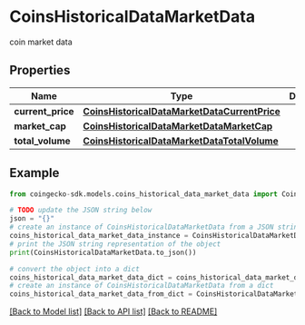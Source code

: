 # CoinsHistoricalDataMarketData

coin market data

## Properties

Name | Type | Description | Notes
------------ | ------------- | ------------- | -------------
**current_price** | [**CoinsHistoricalDataMarketDataCurrentPrice**](CoinsHistoricalDataMarketDataCurrentPrice.md) |  | [optional] 
**market_cap** | [**CoinsHistoricalDataMarketDataMarketCap**](CoinsHistoricalDataMarketDataMarketCap.md) |  | [optional] 
**total_volume** | [**CoinsHistoricalDataMarketDataTotalVolume**](CoinsHistoricalDataMarketDataTotalVolume.md) |  | [optional] 

## Example

```python
from coingecko-sdk.models.coins_historical_data_market_data import CoinsHistoricalDataMarketData

# TODO update the JSON string below
json = "{}"
# create an instance of CoinsHistoricalDataMarketData from a JSON string
coins_historical_data_market_data_instance = CoinsHistoricalDataMarketData.from_json(json)
# print the JSON string representation of the object
print(CoinsHistoricalDataMarketData.to_json())

# convert the object into a dict
coins_historical_data_market_data_dict = coins_historical_data_market_data_instance.to_dict()
# create an instance of CoinsHistoricalDataMarketData from a dict
coins_historical_data_market_data_from_dict = CoinsHistoricalDataMarketData.from_dict(coins_historical_data_market_data_dict)
```
[[Back to Model list]](../README.md#documentation-for-models) [[Back to API list]](../README.md#documentation-for-api-endpoints) [[Back to README]](../README.md)


